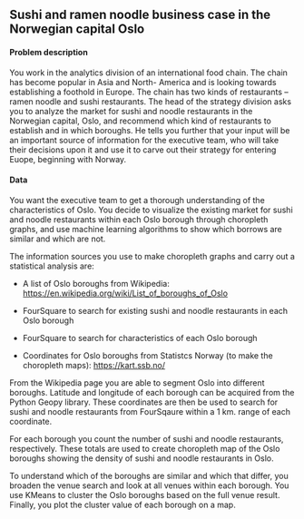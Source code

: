 ## Sushi and ramen noodle business case in the Norwegian capital Oslo

#### Problem description
You work in the analytics division of an international food chain. 
The chain has become popular in Asia and North- America and is looking towards establishing a foothold in Europe. 
The chain has two kinds of restaurants – ramen noodle and sushi restaurants. 
The head of the strategy division asks you to analyze the market for sushi and noodle restaurants in the Norwegian capital, Oslo, and recommend which kind of restaurants to establish and in which boroughs. He tells you further that your input will be an important source of information for the executive team, who will 
take their decisions upon it and use it to carve out their strategy for entering Euope, beginning with Norway. 

#### Data 
You want the executive team to get a thorough understanding of the characteristics of Oslo. You decide to visualize the existing market for sushi and noodle 
restaurants within each Oslo borough through choropleth graphs, and use machine learning algorithms to show which borrows are similar and which are not.  

The information sources you use to make choropleth graphs and carry out a statistical analysis are: 

- A list of Oslo boroughs from Wikipedia: https://en.wikipedia.org/wiki/List_of_boroughs_of_Oslo

- FourSquare to search for existing sushi and noodle restaurants in each Oslo borough

- FourSquare to search for characteristics of each Oslo borough

- Coordinates for Oslo boroughs from Statistcs Norway (to make the choropleth maps): https://kart.ssb.no/

From the Wikipedia page you are able to segment Oslo into different boroughs. Latitude and longitude of each borough can be acquired from the Python Geopy library.
These coordinates are then be used to search for sushi and noodle restaurants from FourSqaure within a 1 km. range of each coordinate. 

For each borough you count the number of sushi and noodle restaurants, respectively. These totals are used to create choropleth map of the Oslo boroughs showing the density of sushi and noodle restaurants in Oslo.  

To understand which of the boroughs are similar and which that differ, you broaden the venue search and look at all venues within each borough. You use KMeans to cluster the Oslo boroughs based on the full venue result. Finally, you plot the cluster value of each borough on a map. 

